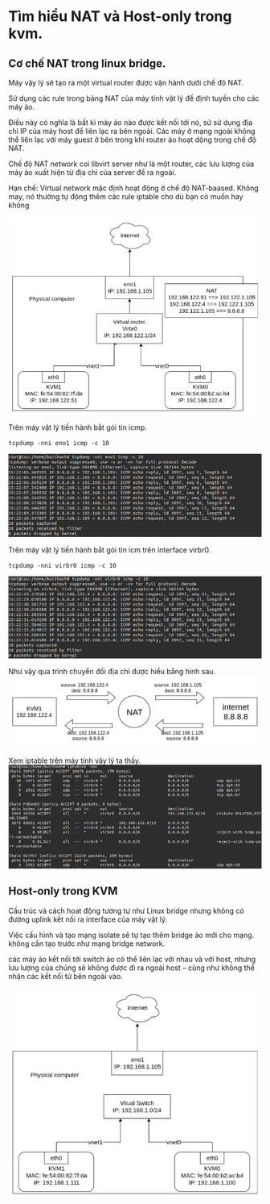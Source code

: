 # Tìm hiểu NAT và Host-only trong kvm.

## Cơ chế NAT trong linux bridge.
Máy vậy lý sẽ tạo ra một virtual router được vận hành dưới chế độ NAT.

Sử dụng các rule trong  bảng NAT của máy tính vật lý đề định tuyến cho các máy ảo.


Điều này có nghĩa là bất kì máy ảo nào được kết nối tới nó, sử sử dụng địa chỉ IP của máy host để liên lạc ra bên ngoài. Các máy ở mạng ngoài không thể liên lạc với máy guest ở bên trong khi router ảo hoạt dộng trong chế độ NAT.

Chế độ NAT network coi libvirt server như là một router, các lưu lượng của máy ảo xuất hiện từ địa chỉ của server để ra ngoài.

Hạn chế: Virtual network mặc định hoạt động ở chế độ NAT-baased. Không may, nó thường tự động thêm các rule iptable cho dù bạn có muốn hay không

![](anhkvm/anh14.png)

Trên máy vật lý tiến hành bắt gói tin icmp.
```
tcpdump -nni eno1 icmp -c 10
```
![](anhkvm/anh8.png)

Trên máy vật lý tiến hành bắt gói tin icm trên interface virbr0.
```
tcpdump -nni virbr0 icmp -c 10
```
![](anhkvm/anh7.png)

Như vậy qua trình chuyển đổi địa chỉ được hiểu bằng hình sau.
![](anhkvm/anh15.png)

Xem iptable trên máy tính vậy lý ta thấy.
![](anhkvm/anh9.png)


## Host-only trong KVM
Cấu trúc và cách hoat động tương tự như Linux bridge nhưng không có đường uplink kết nối ra interface của máy vật lý.

Việc cấu hình và tạo mạng isolate sẽ tự tạo thêm bridge ảo mới cho mạng. không cần tạo trước như mạng bridge network.

các máy ảo kết nối tới switch ảo có thể liên lạc với nhau và với host, nhưng lưu lượng của chúng sẽ không được đi ra ngoài host – cũng như không thể nhận các kết nối từ bên ngoài vào.

![](anhkvm/anh13.png)
